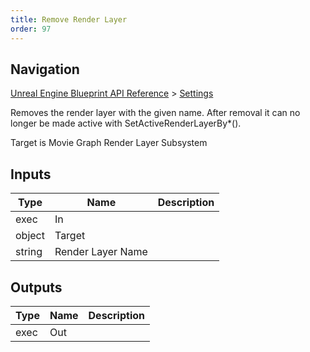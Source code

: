 ```yaml
---
title: Remove Render Layer
order: 97
---
```

## Navigation

[Unreal Engine Blueprint API Reference](https://dev.epicgames.com/documentation/en-us/unreal-engine/BlueprintAPI) > [Settings](https://dev.epicgames.com/documentation/en-us/unreal-engine/BlueprintAPI/Settings)

Removes the render layer with the given name. After removal it can no longer be made active with SetActiveRenderLayerBy\*().

Target is Movie Graph Render Layer Subsystem

## Inputs

| Type | Name | Description |
| --- | --- | --- |
| exec | In |  |
| object | Target |  |
| string | Render Layer Name |  |

## Outputs

| Type | Name | Description |
| --- | --- | --- |
| exec | Out |  |
